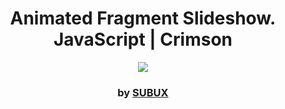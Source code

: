<div align="center">

# Animated Fragment Slideshow. JavaScript | Crimson

<img src="admin/base.png">

### by <a href="https://github.com/python019">SUBUX</a>

</div>